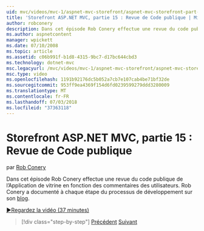 ```yaml
---
uid: mvc/videos/mvc-1/aspnet-mvc-storefront/aspnet-mvc-storefront-part-15-public-code-review
title: 'Storefront ASP.NET MVC, partie 15 : Revue de Code publique | Microsoft Docs'
author: robconery
description: Dans cet épisode Rob Conery effectue une revue du code publique de l’Application de vitrine en fonction des commentaires des utilisateurs. Rob Conery a documenté à chaque étape du développement...
ms.author: aspnetcontent
manager: wpickett
ms.date: 07/10/2008
ms.topic: article
ms.assetid: c06b991f-b1d8-4315-9bc7-d17bc644cbd3
ms.technology: dotnet-mvc
msc.legacyurl: /mvc/videos/mvc-1/aspnet-mvc-storefront/aspnet-mvc-storefront-part-15-public-code-review
msc.type: video
ms.openlocfilehash: 1191b92176dc5b052a7cb7e107cab4be71bf32de
ms.sourcegitcommit: 953ff9ea4369f154d6fd0239599279ddd3280009
ms.translationtype: MT
ms.contentlocale: fr-FR
ms.lasthandoff: 07/03/2018
ms.locfileid: "37363118"
---
```

<a name="aspnet-mvc-storefront-part-15-public-code-review"></a>Storefront ASP.NET MVC, partie 15 : Revue de Code publique
====================
par [Rob Conery](https://github.com/robconery)

Dans cet épisode Rob Conery effectue une revue du code publique de l’Application de vitrine en fonction des commentaires des utilisateurs. Rob Conery a documenté à chaque étape du processus de développement sur son [blog](http://blog.wekeroad.com/mvc-storefront/mvcstore-part-15/).

[&#9654;Regardez la vidéo (37 minutes)](https://channel9.msdn.com/Blogs/ASP-NET-Site-Videos/aspnet-mvc-storefront-part-15-public-code-review)

> [!div class="step-by-step"]
> [Précédent](aspnet-mvc-storefront-part-14-rich-client-interaction.md)
> [Suivant](aspnet-mvc-storefront-part-16-membership-redo-with-openid.md)
